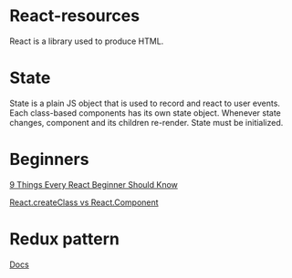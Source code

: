 # React-resources
React is a library used to produce HTML.

# State
State is a plain JS object that is used to record and react to user events.
Each class-based components has its own state object.
Whenever state changes, component and its children re-render.
State must be initialized.

# Beginners

[9 Things Every React Beginner Should Know](https://camjackson.net/post/9-things-every-reactjs-beginner-should-know)

[React.createClass vs React.Component](https://toddmotto.com/react-create-class-versus-component/)


# Redux pattern

[Docs](http://rackt.org/redux/index.html)
